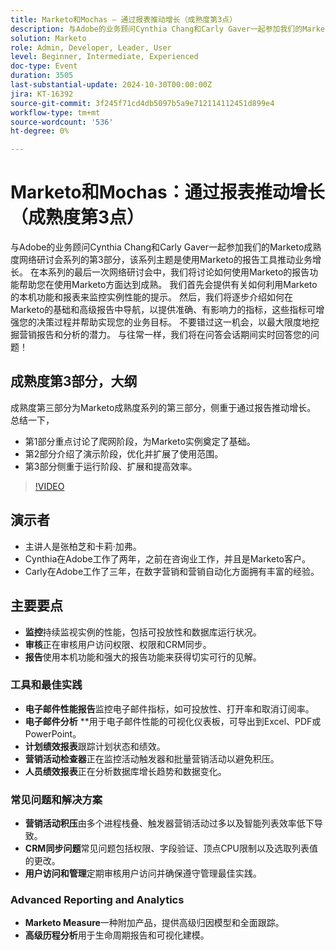 ```yaml
---
title: Marketo和Mochas — 通过报表推动增长（成熟度第3点）
description: 与Adobe的业务顾问Cynthia Chang和Carly Gaver一起参加我们的Marketo成熟度网络研讨会系列的第3部分，该系列主题是使用Marketo的报告工具推动业务增长。 在本系列的最后一次网络研讨会中，我们将讨论如何使用Marketo的报告功能帮助您在使用Marketo方面达到成熟。 我们首先会提供有关如何利用Marketo的本机功能和报表来监控实例性能的提示。 然后，我们将逐步介绍如何在Marketo的基础和高级报告中导航，以提供准确、有影响力的指标，这些指标可增强您的决策过程并帮助实现您的业务目标。 不要错过这一机会，以最大限度地挖掘营销报告和分析的潜力。 与往常一样，我们将在问答会话期间实时回答您的问题！
solution: Marketo
role: Admin, Developer, Leader, User
level: Beginner, Intermediate, Experienced
doc-type: Event
duration: 3505
last-substantial-update: 2024-10-30T00:00:00Z
jira: KT-16392
source-git-commit: 3f245f71cd4db5097b5a9e712114112451d899e4
workflow-type: tm+mt
source-wordcount: '536'
ht-degree: 0%

---
```



# Marketo和Mochas：通过报表推动增长（成熟度第3点）

与Adobe的业务顾问Cynthia Chang和Carly Gaver一起参加我们的Marketo成熟度网络研讨会系列的第3部分，该系列主题是使用Marketo的报告工具推动业务增长。 在本系列的最后一次网络研讨会中，我们将讨论如何使用Marketo的报告功能帮助您在使用Marketo方面达到成熟。 我们首先会提供有关如何利用Marketo的本机功能和报表来监控实例性能的提示。 然后，我们将逐步介绍如何在Marketo的基础和高级报告中导航，以提供准确、有影响力的指标，这些指标可增强您的决策过程并帮助实现您的业务目标。 不要错过这一机会，以最大限度地挖掘营销报告和分析的潜力。 与往常一样，我们将在问答会话期间实时回答您的问题！

## 成熟度第3部分，大纲

成熟度第三部分为Marketo成熟度系列的第三部分，侧重于通过报告推动增长。 总结一下，

* 第1部分重点讨论了爬网阶段，为Marketo实例奠定了基础。
* 第2部分介绍了演示阶段，优化并扩展了使用范围。
* 第3部分侧重于运行阶段、扩展和提高效率。

>[!VIDEO](https://video.tv.adobe.com/v/3435407/?learn=on)

## 演示者

* 主讲人是张柏芝和卡莉·加弗。
* Cynthia在Adobe工作了两年，之前在咨询业工作，并且是Marketo客户。
* Carly在Adobe工作了三年，在数字营销和营销自动化方面拥有丰富的经验。

## 主要要点

* **监控**&#x200B;持续监视实例的性能，包括可投放性和数据库运行状况。
* **审核**&#x200B;正在审核用户访问权限、权限和CRM同步。
* **报告**&#x200B;使用本机功能和强大的报告功能来获得切实可行的见解。

### 工具和最佳实践

* **电子邮件性能报告**&#x200B;监控电子邮件指标，如可投放性、打开率和取消订阅率。
* **电子邮件分析** **用于电子邮件性能的可视化仪表板，可导出到Excel、PDF或PowerPoint。
* **计划绩效报表**&#x200B;跟踪计划状态和绩效。
* **营销活动检查器**&#x200B;正在监控活动触发器和批量营销活动以避免积压。
* **人员绩效报表**&#x200B;正在分析数据库增长趋势和数据变化。

### 常见问题和解决方案

* **营销活动积压**&#x200B;由多个进程栈叠、触发器营销活动过多以及智能列表效率低下导致。
* **CRM同步问题**&#x200B;常见问题包括权限、字段验证、顶点CPU限制以及选取列表值的更改。
* **用户访问和管理**&#x200B;定期审核用户访问并确保遵守管理最佳实践。

### Advanced Reporting and Analytics

* **Marketo Measure**&#x200B;一种附加产品，提供高级归因模型和全面跟踪。
* **高级历程分析**&#x200B;用于生命周期报告和可视化建模。